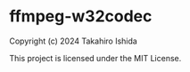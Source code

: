 # ffmpeg-w32codec

Copyright (c) 2024 Takahiro Ishida

This project is licensed under the MIT License.
